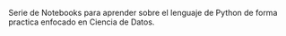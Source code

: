 Serie de Notebooks para aprender sobre el lenguaje de Python de forma practica enfocado en Ciencia de Datos.
